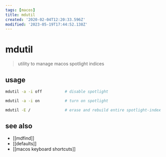 ```yaml
---
tags: [macos]
title: mdutil
created: '2020-02-04T12:20:33.596Z'
modified: '2023-05-19T17:44:52.138Z'
---
```


# mdutil

> utility to manage macos spotlight indices

## usage

```sh
mdutil -a -i off          # disable spotlight

mdutil -a -i on           # turn on spotlight

mdutil -E /               # erase and rebuild entire spotlight-index
```

## see also

- [[mdfind]]
- [[defaults]]
- [[macos keyboard shortcuts]]

